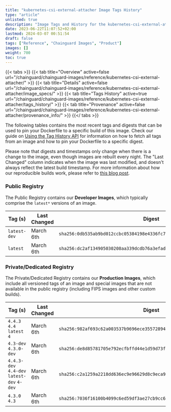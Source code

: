 ```yaml
---
title: "kubernetes-csi-external-attacher Image Tags History"
type: "article"
unlisted: true
description: "Image Tags and History for the kubernetes-csi-external-attacher Chainguard Image"
date: 2023-06-22T11:07:52+02:00
lastmod: 2024-03-07 00:51:54
draft: false
tags: ["Reference", "Chainguard Images", "Product"]
images: []
weight: 700
toc: true
---
```


{{< tabs >}}
{{< tab title="Overview" active=false url="/chainguard/chainguard-images/reference/kubernetes-csi-external-attacher/" >}}
{{< tab title="Details" active=false url="/chainguard/chainguard-images/reference/kubernetes-csi-external-attacher/image_specs/" >}}
{{< tab title="Tags History" active=true url="/chainguard/chainguard-images/reference/kubernetes-csi-external-attacher/tags_history/" >}}
{{< tab title="Provenance" active=false url="/chainguard/chainguard-images/reference/kubernetes-csi-external-attacher/provenance_info/" >}}
{{</ tabs >}}

The following tables contains the most recent tags and digests that can be used to pin your Dockerfile to a specific build of this image. Check our guide on [Using the Tag History API](/chainguard/chainguard-images/using-the-tag-history-api/) for information on how to fetch all tags from an image and how to pin your Dockerfile to a specific digest.

Please note that digests and timestamps only change when there is a change to the image, even though images are rebuilt every night. The "Last Changed" column indicates when the image was last modified, and doesn't always reflect the latest build timestamp. For more information about how our reproducible builds work, please refer to [this blog post](https://www.chainguard.dev/unchained/reproducing-chainguards-reproducible-image-builds).

### Public Registry
The Public Registry contains our **Developer Images**, which typically comprise the `latest*` versions of an image.

| Tag (s)       | Last Changed | Digest                                                                    |
|---------------|--------------|---------------------------------------------------------------------------|
|  `latest-dev` | March 6th    | `sha256:0db535ab9bd012ccbc05384198e4336fc7415bd28954ee2e4c7966ee35a6c61e` |
|  `latest`     | March 6th    | `sha256:dc2af134905030208aa339dcdb76a3efad9f3007ecb08d5abb528458f8fb2938` |


### Private/Dedicated Registry
The Private/Dedicated Registry contains our **Production Images**, which include all versioned tags of an image and special images that are not available in the public registry (including FIPS images and other custom builds).

| Tag (s)                                     | Last Changed | Digest                                                                    |
|---------------------------------------------|--------------|---------------------------------------------------------------------------|
|  `4.4.3` `4.4` `latest` `4`                 | March 6th    | `sha256:982af693c62a003537b9696ece355728943e1bb9b1dc6115990f63be0b671023` |
|  `4.3-dev` `4.3.0-dev`                      | March 6th    | `sha256:de8d85781705e792ecfbffd44e1d59d73f9a9b16224c3182b1cae1fb79efdfd5` |
|  `4.4.3-dev` `4.4-dev` `latest-dev` `4-dev` | March 6th    | `sha256:c2a1259a2218dd636ec9e96629d8c9eca9a54ec466429e41d62f222786d855bf` |
|  `4.3.0` `4.3`                              | March 6th    | `sha256:7036f16100b4099c6ed59df3ae27cb9cc6e32179dfe314043461d6dbca26ab15` |

